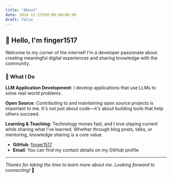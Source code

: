 ```yaml
---
title: "About"
date: 2024-12-15T09:00:00+08:00
draft: false
---
```


## 👋 Hello, I'm finger1517

Welcome to my corner of the internet! I'm a developer passionate about creating meaningful digital experiences and sharing knowledge with the community.

### 🚀 What I Do

**LLM Application Development**: I develop applications that use LLMs to solve real-world problems.

**Open Source**: Contributing to and maintaining open source projects is important to me. It's not just about code—it's about building tools that help others succeed.

**Learning & Teaching**: Technology moves fast, and I love staying current while sharing what I've learned. Whether through blog posts, talks, or mentoring, knowledge sharing is a core value.



- **GitHub**: [finger1517](https://github.com/finger1517)
- **Email**: You can find my contact details on my GitHub profile

---

*Thanks for taking the time to learn more about me. Looking forward to connecting!* 🤝
